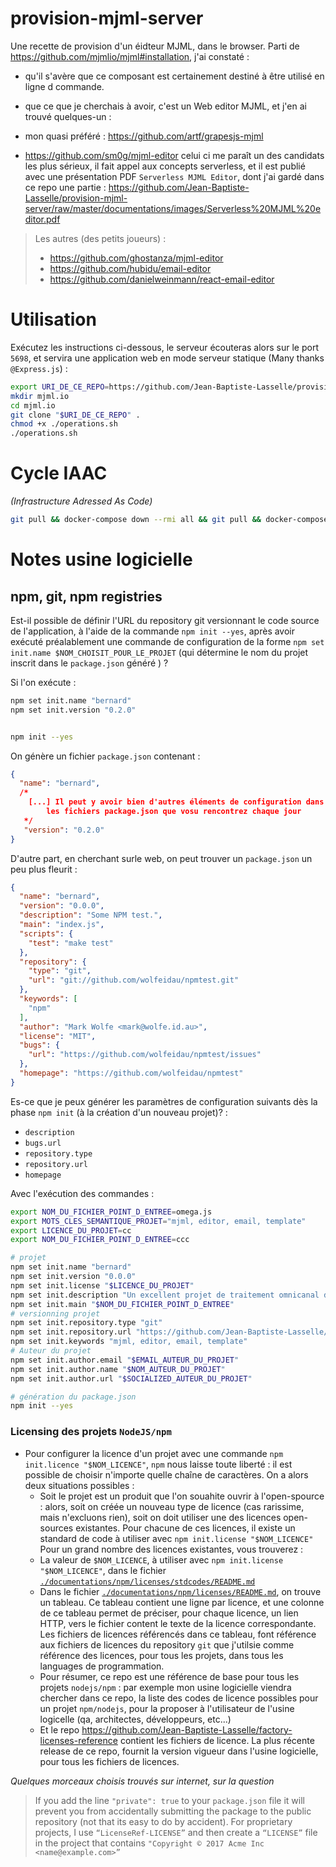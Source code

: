 # provision-mjml-server

Une recette de provision d'un éidteur MJML, dans le browser.
Parti de https://github.com/mjmlio/mjml#installation, j'ai constaté : 
* qu'il s'avère que ce composant est certainement destiné à être utilisé en ligne d commande.
* que ce que je cherchais à avoir, c'est un Web editor MJML, et j'en ai trouvé quelques-un : 

* mon quasi préféré : https://github.com/artf/grapesjs-mjml
* https://github.com/sm0g/mjml-editor   celui ci me paraît un des candidats les plus sérieux, il fait appel aux concepts serverless, et il est publié avec une présentation PDF `Serverless MJML Editor`, dont j'ai gardé dans ce repo une partie : https://github.com/Jean-Baptiste-Lasselle/provision-mjml-server/raw/master/documentations/images/Serverless%20MJML%20editor.pdf

> 
> Les autres (des petits joueurs) : 
> 
> * https://github.com/ghostanza/mjml-editor
> * https://github.com/hubidu/email-editor
> * https://github.com/danielweinmann/react-email-editor
> 

# Utilisation

Exécutez les instructions ci-dessous, le serveur écouteras alors sur le port `5698`, et servira une application web en mode serveur statique (Many thanks `@Express.js`) : 

```bash
export URI_DE_CE_REPO=https://github.com/Jean-Baptiste-Lasselle/provision-mjml-server/
mkdir mjml.io
cd mjml.io
git clone "$URI_DE_CE_REPO" . 
chmod +x ./operations.sh
./operations.sh

```

# Cycle IAAC


_(Infrastructure Adressed As Code)_

```bash
git pull && docker-compose down --rmi all && git pull && docker-compose down --rmi all && docker-compose up -d --force-recreate --build && docker logs -f mjml.kytes.io
```

# Notes usine logicielle

## npm, git, npm registries

Est-il possible de définir l'URL du repository git versionnant le code source de l'application, à l'aide de la commande `npm init --yes`, après avoir exécuté préalablement une commande de configuration de la forme `npm set init.name $NOM_CHOISIT_POUR_LE_PROJET` (qui détermine le nom du projet inscrit dans le `package.json` généré ) ?

Si l'on exécute :

```bash
npm set init.name "bernard"
npm set init.version "0.2.0"


npm init --yes
```
On génère un fichier `package.json` contenant  : 

```json
{
  "name": "bernard",
  /*
    [...] Il peut y avoir bien d'autres éléments de configuration dans
        les fichiers package.json que vosu rencontrez chaque jour
   */
   "version": "0.2.0"
}

```

D'autre part, en cherchant surle web, on peut trouver un `package.json` un peu plus fleurit : 


```json
{
  "name": "bernard",
  "version": "0.0.0",
  "description": "Some NPM test.",
  "main": "index.js",
  "scripts": {
    "test": "make test"
  },
  "repository": {
    "type": "git",
    "url": "git://github.com/wolfeidau/npmtest.git"
  },
  "keywords": [
    "npm"
  ],
  "author": "Mark Wolfe <mark@wolfe.id.au>",
  "license": "MIT",
  "bugs": {
    "url": "https://github.com/wolfeidau/npmtest/issues"
  },
  "homepage": "https://github.com/wolfeidau/npmtest"
}

```

Es-ce que je peux générer les paramètres de configuration suivants dès la phase `npm init` (à la création d'un nouveau projet)?  : 
* `description`
* `bugs.url`
* `repository.type`
* `repository.url`
* `homepage`


Avec l'exécution des commandes  : 

```bash
export NOM_DU_FICHIER_POINT_D_ENTREE=omega.js
export MOTS_CLES_SEMANTIQUE_PROJET="mjml, editor, email, template"
export LICENCE_DU_PROJET=cc
export NOM_DU_FICHIER_POINT_D_ENTREE=ccc

# projet
npm set init.name "bernard"
npm set init.version "0.0.0"
npm set init.license "$LICENCE_DU_PROJET"
npm set init.description "Un excellent projet de traitement omnicanal des données de géolocalisation"
npm set init.main "$NOM_DU_FICHIER_POINT_D_ENTREE"
# versionning projet
npm set init.repository.type "git"
npm set init.repository.url "https://github.com/Jean-Baptiste-Lasselle/the-bernad-project"
npm set init.keywords "mjml, editor, email, template"
# Auteur du projet
npm set init.author.email "$EMAIL_AUTEUR_DU_PROJET"
npm set init.author.name "$NOM_AUTEUR_DU_PROJET"
npm set init.author.url "$SOCIALIZED_AUTEUR_DU_PROJET"

# génération du package.json
npm init --yes
```

### Licensing des projets `NodeJS/npm`

* Pour configurer la licence d'un projet avec une commande `npm init.licence "$NOM_LICENCE"`, `npm` nous laisse toute liberté : il est possible de choisir n'importe quelle chaîne de caractères. On a alors deux situations possibles : 
  * Soit le projet est un produit que l'on souahite ouvrir à l'open-spource : alors, soit on créée un nouveau type de licence (cas rarissime, mais n'excluons rien), soit on doit utiliser une des licences open-sources existantes. Pour chacune de ces licences, il existe un standard de code à utiliser avec `npm init.license "$NOM_LICENCE"`  Pour un grand nombre des licences existantes, vous trouverez : 
  * La valeur de `$NOM_LICENCE`, à utiliser avec `npm init.license "$NOM_LICENCE"`, dans le fichier [`./documentations/npm/licenses/stdcodes/README.md`](./documentations/npm/licenses/stdcodes)
  * Dans le fichier [`./documentations/npm/licenses/README.md`](./documentations/npm/licenses), on trouve un tableau. Ce tableau contient une ligne par licence, et une colonne de ce tableau permet de préciser, pour chaque licence, un lien HTTP, vers le fichier content le texte de la licence correspondante. Les fichiers de licences référencés dans ce tableau, font référence aux fichiers de licences du repository `git` que j'utilsie comme référence des licences, pour tous les projets, dans tous les languages de programmation.
  * Pour résumer, ce repo est une référence de base pour tous les projets `nodejs/npm` : par exemple mon usine logicielle viendra chercher dans ce repo, la liste des codes de licence possibles pour un projet `npm/nodejs`, pour la proposer à l'utilisateur de l'usine logicelle (qa, architectes, développeurs, etc...) 
  * Et le repo https://github.com/Jean-Baptiste-Lasselle/factory-licenses-reference contient les fichiers de licence. La plus récente release de ce repo, fournit la version vigueur dans l'usine logicielle, pour tous les fichiers de licences.
  
  


_Quelques morceaux choisis trouvés sur  internet, sur la question_

> If you add the line  `"private": true` to your `package.json` file it will prevent you from accidentally submitting the package to the public repository (not that its easy to do by accident).
> For proprietary projects, I use `“LicenseRef-LICENSE”` and then create a `“LICENSE”` file in the project that contains `"Copyright © 2017 Acme Inc <name@example.com>”`

